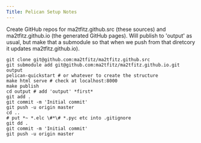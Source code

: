 ```yaml
---
Title: Pelican Setup Notes
---
```


Create GitHub repos for ma2tfitz.github.src (these sources) and ma2tfitz.github.io (the generated GitHub pages). Will publish to 'output' as usual, but make that a submodule so that when we push from that diretcory it updates ma2tfitz.github.io).

```
git clone git@github.com:ma2tfitz/ma2tfitz.github.src
git submodule add git@github.com:ma2tfitz/ma2tfitz.github.io.git output
pelican-quickstart # or whatever to create the structure
make html serve # check at localhost:8000
make publish
cd output # add 'output' *first*
git add .
git commit -m 'Initial commit'
git push -u origin master
cd ..
# put *~ *.elc \#*\# *.pyc etc into .gitignore
git dd .
git commit -m 'Initial commit'
git push -u origin master
```




